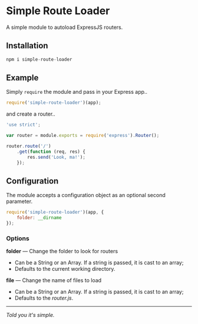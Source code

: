 # Simple Route Loader
A simple module to autoload ExpressJS routers.

## Installation
```js
npm i simple-route-loader
```

## Example

Simply `require` the module and pass in your Express app..

```js
require('simple-route-loader')(app);
```
and create a router..
```js
'use strict';

var router = module.exports = require('express').Router();

router.route('/')
    .get(function (req, res) {
        res.send('Look, ma!');
    });

```

## Configuration
The module accepts a configuration object as an optional second parameter.

```js
require('simple-route-loader')(app, {
    folder: __dirname
});
```

### Options
__folder__ &mdash; Change the folder to look for routers
- Can be a String or an Array. If a string is passed, it is cast to an array;
- Defaults to the current working directory.

__file__ &mdash; Change the name of files to load
- Can be a String or an Array. If a string is passed, it is cast to an array;
- Defaults to the _router.js_.

____
_Told you it's simple._
